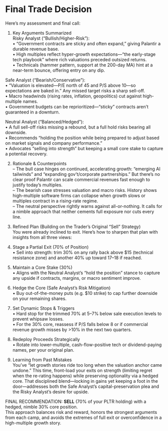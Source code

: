 # Final Trade Decision

Here’s my assessment and final call:

1. Key Arguments Summarized  
Risky Analyst (“Bullish/Higher-Risk”):  
• “Government contracts are sticky and often expand,” giving Palantir a durable revenue base.  
• High multiples reflect hyper-growth expectations—“the early-stage tech playbook” where rich valuations preceded outsized returns.  
• Technicals (hammer pattern, support at the 200-day MA) hint at a near-term bounce, offering entry on any dip.

Safe Analyst (“Bearish/Conservative”):  
• “Valuation is elevated—P/E north of 45 and P/S above 10—so expectations are baked in.” Any missed target risks a sharp sell-off.  
• Macro headwinds (rising rates, inflation, geopolitics) cut against high-multiple names.  
• Government budgets can be reprioritized—“sticky” contracts aren’t guaranteed in a downturn.

Neutral Analyst (“Balanced/Hedged”):  
• A full sell-off risks missing a rebound, but a full hold risks bearing all downside.  
• Recommends “holding the position while being prepared to adjust based on market signals and company performance.”  
• Advocates “selling into strength” but keeping a small core stake to capture a potential recovery.

2. Rationale & Counterpoints  
– The bull case hinges on continued, accelerating growth: “emerging AI tailwinds” and “expanding gov’t/corporate partnerships.” But there’s no clear proof Palantir can scale commercial revenues fast enough to justify today’s multiples.  
– The bearish case stresses valuation and macro risks. History shows high-multiple software firms can collapse when growth slows or multiples contract in a rising-rate regime.  
– The neutral perspective rightly warns against all-or-nothing. It calls for a nimble approach that neither cements full exposure nor cuts every line.

3. Refined Plan (Building on the Trader’s Original “Sell” Strategy)  
You were already inclined to exit. Here’s how to sharpen that plan with insights from all three views:  
1. Stage a Partial Exit (70% of Position)  
   • Sell into strength: trim 30% on any rally back above $15 (technical resistance zone) and another 40% up toward $17–$18 if reached.  
2. Maintain a Core Stake (30%)  
   • Aligns with the Neutral Analyst’s “hold the position” stance to capture any upside if contracts, margins, or macro sentiment improve.  
3. Hedge the Core (Safe Analyst’s Risk Mitigation)  
   • Buy out-of-the-money puts (e.g. $10 strike) to cap further downside on your remaining shares.  
4. Set Dynamic Stops & Triggers  
   • Hard stop for the trimmed 70% at 5–7% below sale execution levels to prevent whipsaw losses.  
   • For the 30% core, reassess if P/S falls below 8 or if commercial revenue growth misses by >10% in the next two quarters.  
5. Redeploy Proceeds Strategically  
   • Rotate into lower-multiple, cash-flow-positive tech or dividend-paying names, per your original plan.

4. Learning from Past Mistakes  
You’ve “let growth stories ride too long when the valuation anchor came undone.” This time, front-load your exits on strength (limiting regret when the re-rating happens) while preserving optionality via a hedged core. That disciplined blend—locking in gains yet keeping a foot in the door—addresses both the Safe Analyst’s capital-preservation plea and the Risky Analyst’s desire for upside.

FINAL RECOMMENDATION: **SELL** (70% of your PLTR holding) with a hedged, nimble 30% core position.  
This approach balances risk and reward, honors the strongest arguments from each camp, and avoids the extremes of full exit or overconfidence in a high-multiple growth story.
